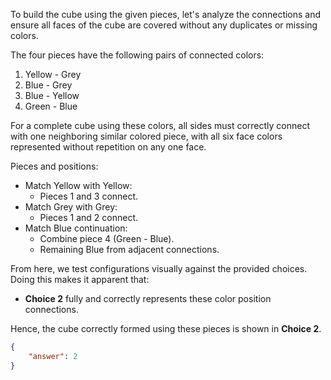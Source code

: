To build the cube using the given pieces, let's analyze the connections and ensure all faces of the cube are covered without any duplicates or missing colors.

The four pieces have the following pairs of connected colors:

1. Yellow - Grey
2. Blue - Grey
3. Blue - Yellow
4. Green - Blue

For a complete cube using these colors, all sides must correctly connect with one neighboring similar colored piece, with all six face colors represented without repetition on any one face.

Pieces and positions:

- Match Yellow with Yellow:
  - Pieces 1 and 3 connect.
- Match Grey with Grey:
  - Pieces 1 and 2 connect.
- Match Blue continuation:
  - Combine piece 4 (Green - Blue).
  - Remaining Blue from adjacent connections.

From here, we test configurations visually against the provided choices. Doing this makes it apparent that:

- **Choice 2** fully and correctly represents these color position connections.

Hence, the cube correctly formed using these pieces is shown in **Choice 2**.

```json
{
    "answer": 2
}
```